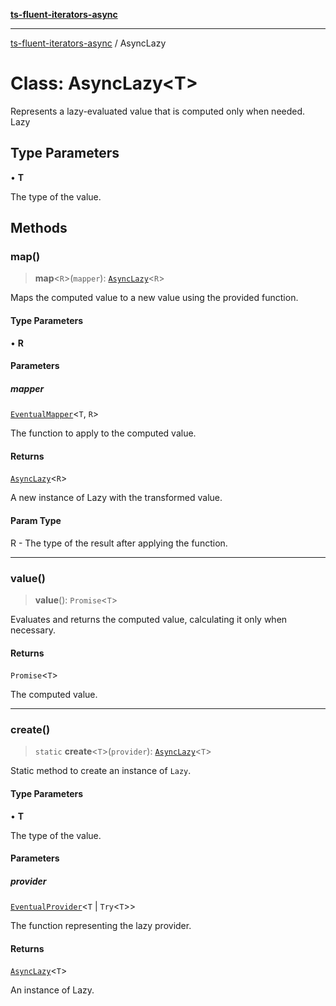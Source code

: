 [**ts-fluent-iterators-async**](../README.md)

---

[ts-fluent-iterators-async](../README.md) / AsyncLazy

# Class: AsyncLazy\<T\>

Represents a lazy-evaluated value that is computed only when needed.
Lazy

## Type Parameters

• **T**

The type of the value.

## Methods

### map()

> **map**\<`R`\>(`mapper`): [`AsyncLazy`](AsyncLazy.md)\<`R`\>

Maps the computed value to a new value using the provided function.

#### Type Parameters

• **R**

#### Parameters

##### mapper

[`EventualMapper`](../type-aliases/EventualMapper.md)\<`T`, `R`\>

The function to apply to the computed value.

#### Returns

[`AsyncLazy`](AsyncLazy.md)\<`R`\>

A new instance of Lazy with the transformed value.

#### Param Type

R - The type of the result after applying the function.

---

### value()

> **value**(): `Promise`\<`T`\>

Evaluates and returns the computed value, calculating it only when necessary.

#### Returns

`Promise`\<`T`\>

The computed value.

---

### create()

> `static` **create**\<`T`\>(`provider`): [`AsyncLazy`](AsyncLazy.md)\<`T`\>

Static method to create an instance of `Lazy`.

#### Type Parameters

• **T**

The type of the value.

#### Parameters

##### provider

[`EventualProvider`](../type-aliases/EventualProvider.md)\<`T` \| `Try`\<`T`\>\>

The function representing the lazy provider.

#### Returns

[`AsyncLazy`](AsyncLazy.md)\<`T`\>

An instance of Lazy.
